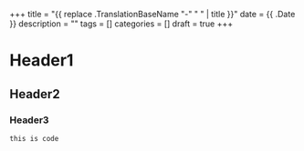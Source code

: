 +++
title = "{{ replace .TranslationBaseName "-" " " | title }}"
date = {{ .Date }}
description = ""
tags = []
categories = []
draft = true
+++

# Header1


## Header2


### Header3

```
this is code
```